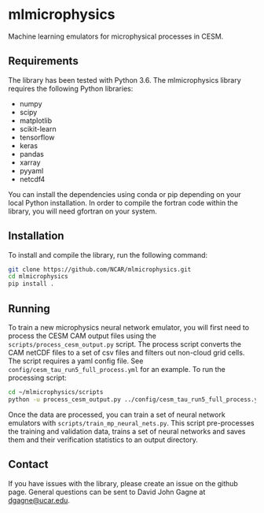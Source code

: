 # mlmicrophysics
Machine learning emulators for microphysical processes in CESM.

## Requirements

The library has been tested with Python 3.6.
The mlmicrophysics library requires the following Python libraries:
* numpy
* scipy
* matplotlib
* scikit-learn
* tensorflow
* keras
* pandas
* xarray
* pyyaml
* netcdf4

You can install the dependencies using conda or pip depending on your local
Python installation. In order to compile the fortran code within the library,
you will need gfortran on your system.

## Installation
To install and compile the library, run the following command:
```bash
git clone https://github.com/NCAR/mlmicrophysics.git
cd mlmicrophysics
pip install .
```

## Running
To train a new microphysics neural network emulator, you will first need to process
the CESM CAM output files using the `scripts/process_cesm_output.py` script. The
process script converts the CAM netCDF files to a set of csv files and filters
out non-cloud grid cells. The script requires a yaml config file. See `config/cesm_tau_run5_full_process.yml` for
an example. To run the processing script:
```bash
cd ~/mlmicrophysics/scripts
python -u process_cesm_output.py ../config/cesm_tau_run5_full_process.yml -p 5 >& tau_run5_process.log
```

Once the data are processed, you can train a set of neural network emulators with `scripts/train_mp_neural_nets.py`.
This script pre-processes the training and validation data, trains a set of neural networks
and saves them and their verification statistics to an output directory.

## Contact
If you have issues with the library, please create an issue on the github page.
General questions can be sent to David John Gagne at dgagne@ucar.edu.
